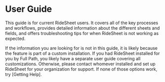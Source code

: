 # User Guide

This guide is for current RideSheet users. It covers all of the key processes and workflows, provides detailed information about the different sheets and fields, and offers troubleshooting tips for when RideSheet is not working as expected.

If the information you are looking for is not in this guide, it is likely because the feature is part of a custom installation. If you had RideSheet installed for you by Full Path, you likely have a separate user guide covering all customizations. Otherwise, please contact whomever installed and set up RideSheet for your organization for support. If none of those options work, try [Getting Help].

